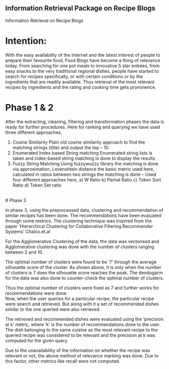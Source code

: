 ## Information Retrieval Package on Recipe Blogs
Information Retrieval on Recipe Blogs
<br>
# Intention:<br>
With the easy availability of the internet and the latest interest of people to prepare 
their favourite food, Food Blogs have become a thing of relevance today. From searching for 
one pot meals to innovative 5 star entrees, from easy snacks to the very traditional regional 
dishes, people have started to search for recipes specifically, or with certain conditions or by 
the ingredients that are readily available. Thus retrieval of the most relevant recipes by 
ingredients and the rating and cooking time gets prominence.
<br>
# Phase 1 & 2 <br>
After the extracting, cleaning, filtering and transformation phases the data is ready for 
further procedures. Here for ranking and querying we have used three different approaches.<br>
1) Cosine Similarity
Plain old cosine similarity approach to find the matching strings (title) and 
output the top – 10.<br>
2) Enumerated Index based String matching
Enumerated string lists is taken and index-based string matching is done to 
display the results<br>
3) Fuzzy String Matching
Using fuzzywuzzy library the matching is done via approximation, 
Levenshtein distance the basic metric used here, calculated in ratios between 
two strings the matching is done – Used four different approaches here,
  a) W Ratio
  b) Partial Ratio
  c) Token Sort Ratio
  d) Token Set ratio
<br>
# Phase 3 <br>

In phase 3, using the preprocessed data, clustering and recommendation of similar recipes has
been done. The recommendations have been evaluated through some metrics.
The clustering technique was inspired from the paper ‘Hierarchical Clustering for Collaborative
Filtering Recommender Systems’ Chalco.et.al<br>

For the Agglomerative Clustering of the data, the data was vectorised and Agglomerative
clustering was done with the number of clusters ranging between 2 and 10.<br>

The optimal number of clusters were found to be ‘7’ through the average silhouette score of the
cluster. As shown above, it is only when the number of clusters is 7 does the silhouette score
reaches the peak. The dendogarm for the data was also done to counter-check the optimal
number of clusters.<br>

Thus the optimal number of clusters were fixed as 7 and further works for recommendations
were done.<br>
Now, when the user queries for a particular recipe, the particular recipe were search and
retrieved. But along with it a set of recommended dishes similar to the one queried were also
retrieved.<br>

The retrieved and recommended dishes were evaluated using the ‘precision at k’ metric, where
‘k’ is the number of recommendations done to the user. The dish belonging to the same cuisine
as the most relevant recipe to the queried recipe was considered to be relevant and the
precision at k was computed for the given query.<br>

Due to the unavailability of the information on whether the recipe was relevant or not, the above
method of relevance marking was done. Due to this factor, other metrics like recall were not
computed.<br>
